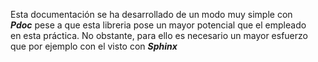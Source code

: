 Esta documentación se ha desarrollado de un modo muy simple con <br>
***Pdoc*** pese a que esta libreria pose un mayor potencial que el empleado <br>
en esta práctica. No obstante, para ello es necesario un mayor esfuerzo <br>
que por ejemplo con el visto con ***Sphinx***